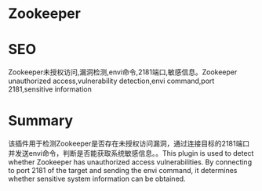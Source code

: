 # Zookeeper
# SEO
Zookeeper未授权访问,漏洞检测,envi命令,2181端口,敏感信息。Zookeeper unauthorized access,vulnerability detection,envi command,port 2181,sensitive information
# Summary
该插件用于检测Zookeeper是否存在未授权访问漏洞，通过连接目标的2181端口并发送envi命令，判断是否能获取系统敏感信息。。This plugin is used to detect whether Zookeeper has unauthorized access vulnerabilities. By connecting to port 2181 of the target and sending the envi command, it determines whether sensitive system information can be obtained.
